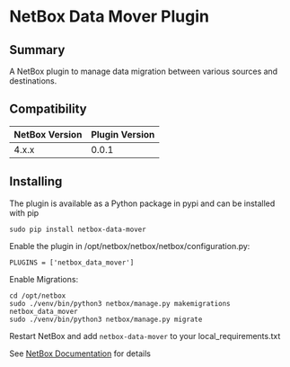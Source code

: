 # NetBox Data Mover Plugin
## Summary

A NetBox plugin to manage data migration between various sources and destinations.

## Compatibility

| NetBox Version | Plugin Version |
|-------------|-----------|
| 4.x.x       | 0.0.1     |

## Installing

The plugin is available as a Python package in pypi and can be installed with pip  

```
sudo pip install netbox-data-mover
```
Enable the plugin in /opt/netbox/netbox/netbox/configuration.py:
```
PLUGINS = ['netbox_data_mover']
```
Enable Migrations:
```
cd /opt/netbox
sudo ./venv/bin/python3 netbox/manage.py makemigrations netbox_data_mover
sudo ./venv/bin/python3 netbox/manage.py migrate
```

Restart NetBox and add `netbox-data-mover` to your local_requirements.txt

See [NetBox Documentation](https://docs.netbox.dev/en/stable/plugins/#installing-plugins) for details
